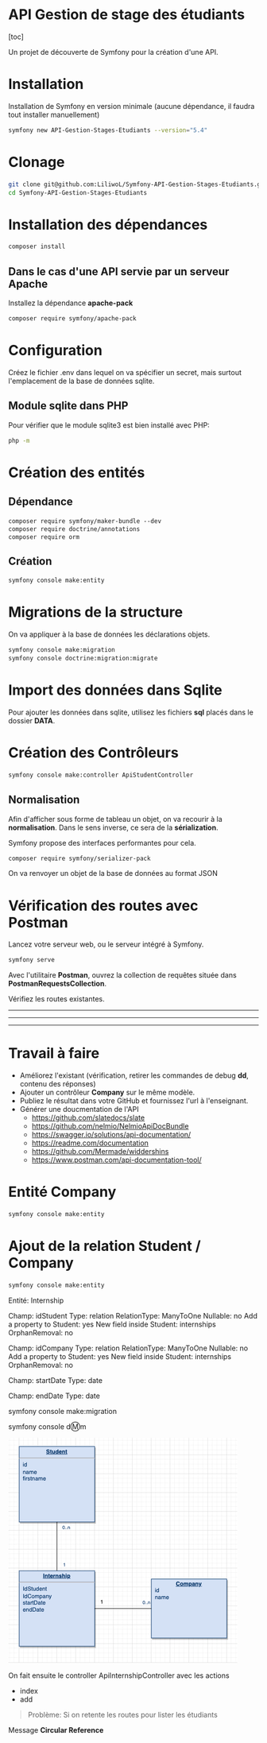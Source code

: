 # API Gestion de stage des étudiants

[toc]

Un projet de découverte de Symfony pour la création d'une API.

# Installation

Installation de Symfony en version minimale (aucune dépendance, il faudra tout installer manuellement)

```bash
symfony new API-Gestion-Stages-Etudiants --version="5.4"
```

# Clonage

```bash
git clone git@github.com:LiliwoL/Symfony-API-Gestion-Stages-Etudiants.git
cd Symfony-API-Gestion-Stages-Etudiants
```

# Installation des dépendances

```bash
composer install
```

## Dans le cas d'une API servie par un serveur Apache

Installez la dépendance **apache-pack**

```bash
composer require symfony/apache-pack
```

# Configuration

Créez le fichier .env dans lequel on va spécifier un secret, mais surtout l'emplacement de la base de données sqlite.

## Module sqlite dans PHP

Pour vérifier que le module sqlite3 est bien installé avec PHP:

```bash
php -m
```

# Création des entités

## Dépendance

```
composer require symfony/maker-bundle --dev
composer require doctrine/annotations
composer require orm
```

## Création

```bash
symfony console make:entity
```

# Migrations de la structure

On va appliquer à la base de données les déclarations objets.

```bash
symfony console make:migration
symfony console doctrine:migration:migrate
```

# Import des données dans Sqlite

Pour ajouter les données dans sqlite, utilisez les fichiers **sql** placés dans le dossier **DATA**.

# Création des Contrôleurs

```bash
symfony console make:controller ApiStudentController
```

## Normalisation

Afin d'afficher sous forme de tableau un objet, on va recourir à la **normalisation**.
Dans le sens inverse, ce sera de la **sérialization**.

Symfony propose des interfaces performantes pour cela.

```bash
composer require symfony/serializer-pack
```

On va renvoyer un objet de la base de données au format JSON

# Vérification des routes avec Postman

Lancez votre serveur web, ou le serveur intégré à Symfony.
```bash
symfony serve
```

Avec l'utilitaire **Postman**, ouvrez la collection de requêtes située dans **PostmanRequestsCollection**.

Vérifiez les routes existantes.

***
***
***

# Travail à faire

* Améliorez l'existant (vérification, retirer les commandes de debug **dd**, contenu des réponses)
* Ajouter un contrôleur **Company** sur le même modèle.
* Publiez le résultat dans votre GitHub et fournissez l'url à l'enseignant.
* Générer une doucmentation de l'API
  * https://github.com/slatedocs/slate
  * https://github.com/nelmio/NelmioApiDocBundle
  * https://swagger.io/solutions/api-documentation/
  * https://readme.com/documentation
  * https://github.com/Mermade/widdershins
  * https://www.postman.com/api-documentation-tool/

# Entité Company

```bash
symfony console make:entity
```

# Ajout de la relation Student / Company

```bash
symfony console make:entity
```

Entité: Internship

Champ: idStudent
Type: relation
RelationType: ManyToOne
Nullable: no
Add a property to Student: yes
New field inside Student: internships
OrphanRemoval: no

Champ: idCompany
Type: relation
RelationType: ManyToOne
Nullable: no
Add a property to Student: yes
New field inside Student: internships
OrphanRemoval: no

Champ: startDate
Type: date

Champ: endDate
Type: date


symfony console make:migration

symfony console d:m:m

![doc/img.png](doc/img.png)

On fait ensuite le controller ApiInternshipController avec les actions

* index
* add
> Problème:
> Si on retente les routes pour lister les étudiants
> 
Message **Circular Reference**

